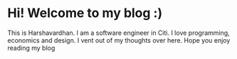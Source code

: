 # Hi! Welcome to my blog :)

This is Harshavardhan. I am a software engineer in Citi. I love programming, economics and design.
I vent out of my thoughts over here. Hope you enjoy reading my blog









